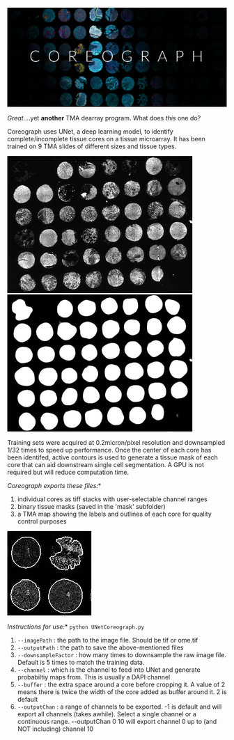 ![map](/images/coreographbannerv4.png)

*Great*....yet **another** TMA dearray program. What does *this* one do?

Coreograph uses UNet, a deep learning model, to identify complete/incomplete tissue cores on a tissue microarray. It has been trained on 9 TMA slides of different sizes and tissue types. 

<img src="/images/raw.jpg" width="425" height="315" /> <img src="/images/probmap.jpg" width="425" height="315" />

Training sets were acquired at 0.2micron/pixel resolution and downsampled 1/32 times to speed up performance. Once the center of each core has been identifed, active contours is used to generate a tissue mask of each core that can aid downstream single cell segmentation. A GPU is not required but will reduce computation time.

*Coreograph exports these files:**
1. individual cores as tiff stacks with user-selectable channel ranges
2. binary tissue masks (saved in the 'mask' subfolder)
3. a TMA map showing the labels and outlines of each core for quality control purposes

![map](/images/TMA_MAP.jpg)

*Instructions for use:**
`python UNetCoreograph.py`
1. `--imagePath` : the path to the image file. Should be tif or ome.tif
2. `--outputPath` : the path to save the above-mentioned files
3. `--downsampleFactor` : how many times to downsample the raw image file. Default is 5 times to match the training data.
4. `--channel` : which is the channel to feed into UNet and generate probabiltiy maps from. This is usually a DAPI channel
5. `--buffer` : the extra space around a core before cropping it. A value of 2 means there is twice the width of the core added as buffer around it. 2 is default
6. `--outputChan` : a range of channels to be exported. -1 is default and will export all channels (takes awhile). Select a single channel or a continuous range. --outputChan 0 10 will export channel 0 up to (and NOT including) channel 10

